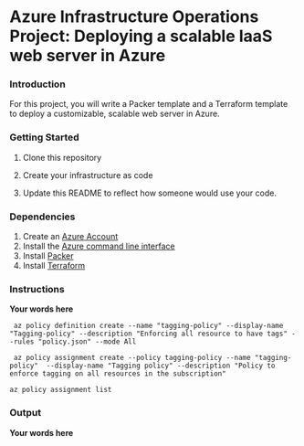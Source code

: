 # Azure Infrastructure Operations Project: Deploying a scalable IaaS web server in Azure

### Introduction
For this project, you will write a Packer template and a Terraform template to deploy a customizable, scalable web server in Azure.

### Getting Started
1. Clone this repository

2. Create your infrastructure as code

3. Update this README to reflect how someone would use your code.

### Dependencies
1. Create an [Azure Account](https://portal.azure.com) 
2. Install the [Azure command line interface](https://docs.microsoft.com/en-us/cli/azure/install-azure-cli?view=azure-cli-latest)
3. Install [Packer](https://www.packer.io/downloads)
4. Install [Terraform](https://www.terraform.io/downloads.html)

### Instructions
**Your words here**

``` 
 az policy definition create --name "tagging-policy" --display-name "Tagging-policy" --description "Enforcing all resource to have tags" --rules "policy.json" --mode All 
 ```
```
 az policy assignment create --policy tagging-policy --name "tagging-policy"  --display-name "Tagging policy" --description "Policy to enforce tagging on all resources in the subscription" 
 ```

 ```
 az policy assignment list
 ```
### Output
**Your words here**

